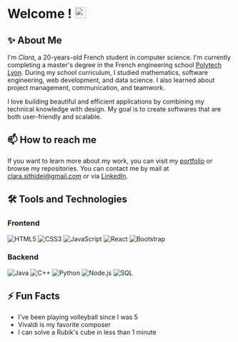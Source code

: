 # Welcome ! <img src="https://emojis.slackmojis.com/emojis/images/1536351075/4594/blob-wave.gif" width="25"/>

## ✨ About Me 

I'm *Clara*, a 20-years-old French student in computer science. I'm currently completing a master's degree in the French engineering school [Polytech Lyon](https://polytech.univ-lyon1.fr/). During my school curriculum, I studied mathematics, software engineering, web development, and data science. I also learned about project management, communication, and teamwork.

I love building beautiful and efficient applications by combining my technical knowledge with design. My goal is to create softwares that are both user-friendly and scalable. 


## 📫 How to reach me 

If you want to learn more about my work, you can visit my [portfolio](https://sithidej-clara.fr) or browse my repositories.
You can contact me by mail at [clara.sithidej@gmail.com](mailto:clara.sithidej@gmail.com) or via [LinkedIn](https://www.linkedin.com/in/clara-sithidej-a10503268/).

## 🛠️ Tools and Technologies 

### Frontend
![HTML5](https://img.shields.io/badge/html5-%23E34F26.svg?style=for-the-badge&logo=html5&logoColor=white)
![CSS3](https://img.shields.io/badge/css3-%231572B6.svg?style=for-the-badge&logo=css3&logoColor=white)
![JavaScript](https://img.shields.io/badge/javascript-%23323330.svg?style=for-the-badge&logo=javascript&logoColor=%23F7DF1E)
![React](https://img.shields.io/badge/react-%2320232a.svg?style=for-the-badge&logo=react&logoColor=%2361DAFB)
![Bootstrap](https://img.shields.io/badge/Bootstrap-563D7C?style=for-the-badge&logo=bootstrap&logoColor=white)

### Backend

![Java](https://img.shields.io/badge/java-%23ED8B00.svg?style=for-the-badge&logo=openjdk&logoColor=white)
![C++](https://img.shields.io/badge/c++-%2300599C.svg?style=for-the-badge&logo=c%2B%2B&logoColor=white)
![Python](https://img.shields.io/badge/python-%2314354C.svg?style=for-the-badge&logo=python&logoColor=white)
![Node.js](https://img.shields.io/badge/node.js-6DA55F?style=for-the-badge&logo=node.js&logoColor=white)
![SQL](https://img.shields.io/badge/SQL-00000F?style=for-the-badge&logo=postgresql&logoColor=white)


## ⚡ Fun Facts
- I've been playing volleyball since I was 5
- Vivaldi is my favorite composer
- I can solve a Rubik's cube in less than 1 minute
